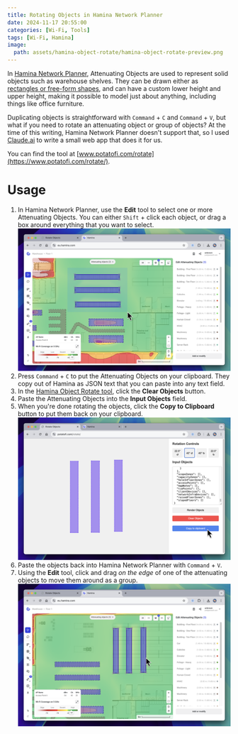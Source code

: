 ```yaml
---
title: Rotating Objects in Hamina Network Planner
date: 2024-11-17 20:55:00
categories: [Wi-Fi, Tools]
tags: [Wi-Fi, Hamina]
image:
  path: assets/hamina-object-rotate/hamina-object-rotate-preview.png
---
```


In [Hamina Network Planner](https://www.hamina.com/planner), Attenuating Objects are used to represent solid objects such as warehouse shelves. They can be drawn either as [rectangles or free-form shapes](https://docs.hamina.com/planner/basics/attenuating-objects), and can have a custom lower height and upper height, making it possible to model just about anything, including things like office furniture.

Duplicating objects is straightforward with `Command` + `C` and `Command` + `V`, but what if you need to rotate an attenuating object or group of objects? At the time of this writing, Hamina Network Planner doesn't support that, so I used [Claude.ai](https://claude.ai/) to write a small web app that does it for us.

You can find the tool at [www.potatofi.com/rotate](https://www.potatofi.com/rotate/).

# Usage

1. In Hamina Network Planner, use the **Edit** tool to select one or more Attenuating Objects. You can either `Shift` + click each object, or drag a box around everything that you want to select. ![](assets/hamina-object-rotate/copy-objects.png)
2. Press `Command` + `C` to put the Attenuating Objects on your clipboard. They copy out of Hamina as JSON text that you can paste into any text field.
3. In the [Hamina Object Rotate tool](https://www.potatofi.com/rotate/), click the **Clear Objects** button.
4. Paste the Attenuating Objects into the **Input Objects** field.
5. When you're done rotating the objects, click the **Copy to Clipboard** button to put them back on your clipboard. ![](assets/hamina-object-rotate/copy-to-clipboard.png)
6. Paste the objects back into Hamina Network Planner with `Command` + `V`.
7. Using the **Edit** tool, click and drag *on the edge* of one of the attenuating objects to move them around as a group. ![](assets/hamina-object-rotate/move-objects.png)
